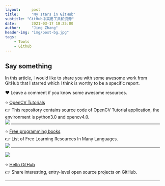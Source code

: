 ```yaml
---
layout:     post
title:      "My stars in GitHub"
subtitle: "GitHub中实用工具和资源"
date:       2021-03-17 10:25:00
author:     "Jing Zhang"
header-img: "img/post-bg.jpg"
tags:
    - Tools
    - Github
---
```


## Say something

In this article, I would like to share you with some awesome work from GitHub that I starred which I think is worthy to be a specific report. 

❤️ Leave a comment if you know some awesome resources.<br>



⭐ [OpenCV Tutorials](https://github.com/JimmyHHua/opencv_tutorials)    
👉 This repository contains source code of OpenCV Tutorial application, the environment is python3.0 and opencv4.0.    
<img align="left" src="https://img.shields.io/github/stars/JimmyHHua/opencv_tutorials?style=social">   

---

⭐ [Free programming books](https://github.com/EbookFoundation/free-programming-books)     
👉 List of Free Learning Resources In Many Languages.    
<img align="left" src="https://img.shields.io/github/stars/EbookFoundation/free-programming-books?style=social">      

---

<img align="left" src="https://img.shields.io/github/stars/521xueweihan/HelloGitHub?style=social">    <br/>

⭐ [Hello GitHub](https://hellogithub.com/)   
👉 Share interesting, entry-level open source projects on GitHub.    

---
